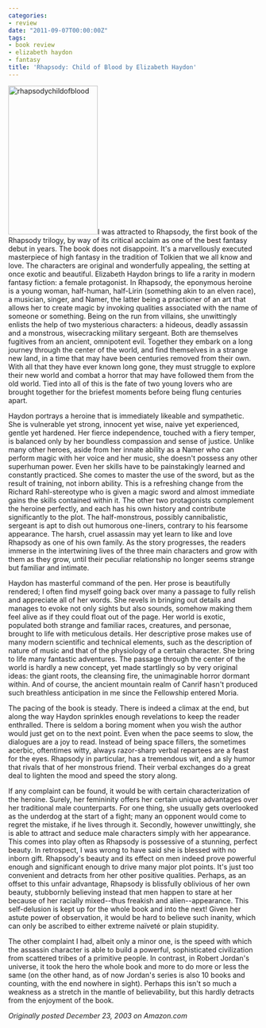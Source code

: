 ```yaml
---
categories:
- review
date: "2011-09-07T00:00:00Z"
tags:
- book review
- elizabeth haydon
- fantasy
title: 'Rhapsody: Child of Blood by Elizabeth Haydon'
---
```

<img class="pull-left" title="rhapsodychildofblood" src="http://yentran.isamonkey.org/gallery/images/rhapsodychildofblood-180x300.jpg" width="180" height="300" />I was attracted to Rhapsody, the first book of the Rhapsody trilogy, by way of its critical acclaim as one of the best fantasy debut in years. The book does not disappoint. It's a marvellously executed masterpiece of high fantasy in the tradition of Tolkien that we all know and love. The characters are original and wonderfully appealing, the setting at once exotic and beautiful. Elizabeth Haydon brings to life a rarity in modern fantasy fiction: a female protagonist. In Rhapsody, the eponymous heroine is a young woman, half-human, half-Lirin (something akin to an elven race), a musician, singer, and Namer, the latter being a practioner of an art that allows her to create magic by invoking qualities associated with the name of someone or something. Being on the run from villains, she unwittingly enlists the help of two mysterious characters: a hideous, deadly assassin and a monstrous, wisecracking military sergeant. Both are themselves fugitives from an ancient, omnipotent evil. Together they embark on a long journey through the center of the world, and find themselves in a strange new land, in a time that may have been centuries removed from their own. With all that they have ever known long gone, they must struggle to explore their new world and combat a horror that may have followed them from the old world. Tied into all of this is the fate of two young lovers who are brought together for the briefest moments before being flung centuries apart.

Haydon portrays a heroine that is immediately likeable and sympathetic. She is vulnerable yet strong, innocent yet wise, naive yet experienced, gentle yet hardened. Her fierce independence, touched with a fiery temper, is balanced only by her boundless compassion and sense of justice. Unlike many other heroes, aside from her innate ability as a Namer who can perform magic with her voice and her music, she doesn't possess any other superhuman power. Even her skills have to be painstakingly learned and constantly practiced. She comes to master the use of the sword, but as the result of training, not inborn ability. This is a refreshing change from the Richard Rahl-stereotype who is given a magic sword and almost immediate gains the skills contained within it. The other two protagonists complement the heroine perfectly, and each has his own history and contribute significantly to the plot. The half-monstrous, possibly cannibalistic, sergeant is apt to dish out humorous one-liners, contrary to his fearsome appearance. The harsh, cruel assassin may yet learn to like and love Rhapsody as one of his own family. As the story progresses, the readers immerse in the intertwining lives of the three main characters and grow with them as they grow, until their peculiar relationship no longer seems strange but familiar and intimate.

Haydon has masterful command of the pen. Her prose is beautifully rendered; I often find myself going back over many a passage to fully relish and appreciate all of her words. She revels in bringing out details and manages to evoke not only sights but also sounds, somehow making them feel alive as if they could float out of the page. Her world is exotic, populated both strange and familiar races, creatures, and personae, brought to life with meticulous details. Her descriptive prose makes use of many modern scientific and technical elements, such as the description of nature of music and that of the physiology of a certain character. She bring to life many fantastic adventures. The passage through the center of the world is hardly a new concept, yet made startlingly so by very original ideas: the giant roots, the cleansing fire, the unimaginable horror dormant within. And of course, the ancient mountain realm of Canrif hasn't produced such breathless anticipation in me since the Fellowship entered Moria.

The pacing of the book is steady. There is indeed a climax at the end, but along the way Haydon sprinkles enough revelations to keep the reader enthralled. There is seldom a boring moment when you wish the author would just get on to the next point. Even when the pace seems to slow, the dialogues are a joy to read. Instead of being space fillers, the sometimes acerbic, oftentimes witty, always razor-sharp verbal repartees are a feast for the eyes. Rhapsody in particular, has a tremendous wit, and a sly humor that rivals that of her monstrous friend. Their verbal exchanges do a great deal to lighten the mood and speed the story along.

If any complaint can be found, it would be with certain characterization of the heroine. Surely, her femininity offers her certain unique advantages over her traditional male counterparts. For one thing, she usually gets overlooked as the underdog at the start of a fight; many an opponent would come to regret the mistake, if he lives through it. Secondly, however unwittingly, she is able to attract and seduce male characters simply with her appearance. This comes into play often as Rhapsody is possessive of a stunning, perfect beauty. In retrospect, I was wrong to have said she is blessed with no inborn gift. Rhapsody's beauty and its effect on men indeed prove powerful enough and significant enough to drive many major plot points. It's just too convenient and detracts from her other positive qualities. Perhaps, as an offset to this unfair advantage, Rhapsody is blissfully oblivious of her own beauty, stubbornly believing instead that men happen to stare at her because of her racially mixed--thus freakish and alien--appearance. This self-delusion is kept up for the whole book and into the next! Given her astute power of observation, it would be hard to believe such inanity, which can only be ascribed to either extreme naïveté or plain stupidity.

The other complaint I had, albeit only a minor one, is the speed with which the assassin character is able to build a powerful, sophisticated civilization from scattered tribes of a primitive people. In contrast, in Robert Jordan's universe, it took the hero the whole book and more to do more or less the same (on the other hand, as of now Jordan's series is also 10 books and counting, with the end nowhere in sight). Perhaps this isn't so much a weakness as a stretch in the mantle of believability, but this hardly detracts from the enjoyment of the book.

*Originally posted December 23, 2003 on Amazon.com*
